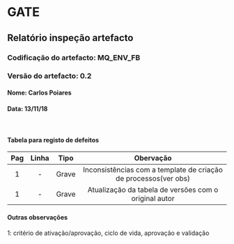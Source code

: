 # GATE
## Relatório inspeção artefacto
### Codificação do artefacto: MQ_ENV_FB
### Versão do artefacto: 0.2
#### Nome: Carlos Poiares
#### Data: 13/11/18

</br>

#### Tabela para registo de defeitos
|Pag|Linha|Tipo|Obervação|
|:-:|:-:|:-:|:-:|
|1|-|Grave|Inconsistências com a template de criação de processos(ver obs)|
|1|-|Grave|Atualização da tabela de versões com o original autor|

#### Outras observações
1: critério de ativação/aprovação, ciclo de vida, aprovação e validação

</br>
